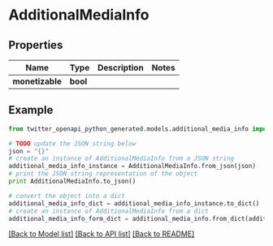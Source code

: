 # AdditionalMediaInfo


## Properties
Name | Type | Description | Notes
------------ | ------------- | ------------- | -------------
**monetizable** | **bool** |  | 

## Example

```python
from twitter_openapi_python_generated.models.additional_media_info import AdditionalMediaInfo

# TODO update the JSON string below
json = "{}"
# create an instance of AdditionalMediaInfo from a JSON string
additional_media_info_instance = AdditionalMediaInfo.from_json(json)
# print the JSON string representation of the object
print AdditionalMediaInfo.to_json()

# convert the object into a dict
additional_media_info_dict = additional_media_info_instance.to_dict()
# create an instance of AdditionalMediaInfo from a dict
additional_media_info_form_dict = additional_media_info.from_dict(additional_media_info_dict)
```
[[Back to Model list]](../README.md#documentation-for-models) [[Back to API list]](../README.md#documentation-for-api-endpoints) [[Back to README]](../README.md)


